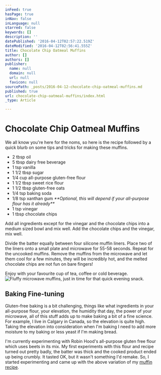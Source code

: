 ```yaml
---
inFeed: true
hasPage: true
inNav: false
inLanguage: null
starred: false
keywords: []
description: ''
datePublished: '2016-04-12T02:57:22.519Z'
dateModified: '2016-04-12T02:56:41.555Z'
title: Chocolate Chip Oatmeal Muffins
author: []
authors: []
publisher:
  name: null
  domain: null
  url: null
  favicon: null
sourcePath: _posts/2016-04-12-chocolate-chip-oatmeal-muffins.md
published: true
url: chocolate-chip-oatmeal-muffins/index.html
_type: Article

---
```

# Chocolate Chip Oatmeal Muffins

We all know you're here for the noms, so here is the recipe followed by a quick blurb on some tips and tricks for making these muffins.

* 2 tbsp oil
* 5 tbsp dairy free beverage
* 1 tsp vanilla
* 1 1/2 tbsp sugar
* 1/4 cup all-purpose gluten-free flour
* 1 1/2 tbsp sweet rice flour
* 1 1/2 tbsp gluten-free oats
* 1/4 tsp baking soda
* 1/8 tsp xanthan gum _\*\*Optional, this will depend if your all-purpose flour has it already\*\*_
* 1 tsp vinegar
* 1 tbsp chocolate chips

Add all ingredients except for the vinegar and the chocolate chips into a medium sized bowl and mix well. Add the chocolate chips and the vinegar, mix well. 

Divide the batter equally between four silicone muffin liners.
Place two of the liners onto a small plate and microwave for 55-58 seconds. Repeat for the uncooked muffins. Remove the muffins from the microwave and let them cool for a few minutes, they will be incredibly hot, and the melted chocolate chips are not fun on bare fingers! 

Enjoy with your favourite cup of tea, coffee or cold beverage.
![Fluffy microwave muffins, just in time for that quick evening snack.](https://the-grid-user-content.s3-us-west-2.amazonaws.com/6248f30b-c0c4-47bd-bd29-64e14532ec71.jpg)

## Baking Fine-tuning

Gluten-free baking is a bit challenging, things like what ingredients in your all-purpose flour, your elevation, the humidity that day, the power of your microwave, all of this stuff adds up to make baking a bit of a fine science. For example, I live in Calgary in Canada, so the elevation is quite high. Taking the elevation into consideration when I'm baking I need to add more moisture to my baking or less yeast if I'm making bread. 

I'm currently experimenting with Robin Hood's all-purpose gluten free flour which uses beets in its mix. My first experiments with this flour and recipe turned out pretty badly, the batter was thick and the cooked product ended up being crumbly. It tasted OK, but it wasn't something I'd remake. So, I started experimenting and came up with the above variation of my [muffin recipe][0]. 

  


[0]: https://thegrid.ai/the-first-draft/fluffy-gluten-free-muffins/